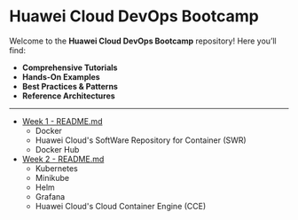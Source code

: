 # Huawei Cloud DevOps Bootcamp

Welcome to the **Huawei Cloud DevOps Bootcamp** repository! Here you’ll find:

- **Comprehensive Tutorials**  
- **Hands-On Examples**  
- **Best Practices & Patterns**
- **Reference Architectures**

--- 

 - [Week 1 - README.md](week1/README.md)
    - Docker
    - Huawei Cloud's SoftWare Repository for Container (SWR)
    - Docker Hub
 - [Week 2 - README.md](week2/README.md)
    - Kubernetes
    - Minikube
    - Helm
    - Grafana
    - Huawei Cloud's Cloud Container Engine (CCE)

    